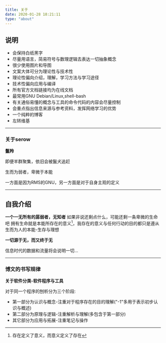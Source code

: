 ```yaml
---
title: 关于
date: 2020-01-28 18:21:11
type: "about"
---
```


## 说明

* 会保持白纸黑字
* 尽量用语言，简易符号与数理逻辑去表达一切抽象概念
* 很少使用图片和导图
* 文案大体可分为理论性与技术性
* 理论性偏向介绍，理解，学习方法与学习途径
* 技术性偏向应用与编译
* 所有官方文档链接均为在线文档
* 最常用GNU Debian/Linux,shell-bash
* 有关通俗易懂的概念与工具的命令代码的内容会尽量控制
* 会重点指出信息来源与参考资料，发挥网络学习的优势
* 一个纯粹的博客
* 左转维基

---

### 关于serow

**鬣羚**

即便羊群聚集，依旧会被鬣犬追赶

生而为弱者，卑微于本能

一方面是因为RMS的GNU，另一方面是对于自身主观的定义

---

## 自我介绍

**一个一无所有的孱弱者，无知者**
如果非说还剩点什么，可能还剩一条卑微的生命吧
拥有生命就是本能所存在的意义[^1]，我存在的意义与任何行动的目的都只是遵从生而为人的本能-生存与理想
[^1]:存在定义了意义，而意义定义了存在

**一切源于无，而又终于无**

信息时代的数据和流量将会说明一切...

---

### 博文的书写规律

**关于软件分类-软件程序与工具**

对于同一个程序的刨析分为三个阶段:

* 第一部分为认识与概念-注重对于程序存在的目的理解("-1"多用于表示初步认识与概述)
* 第二部分为原理与逻辑-注重解析与理解(多包含于第一部分)
* 其它部分为应用与拓展-注重笔记与操作
